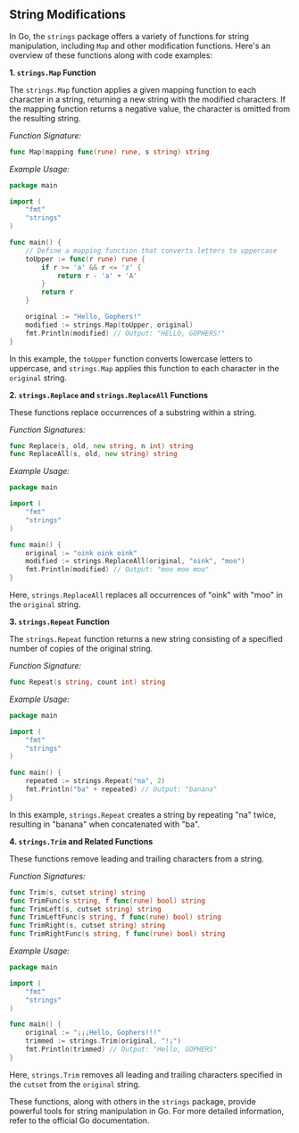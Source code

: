 ## String Modifications

In Go, the `strings` package offers a variety of functions for string manipulation, including `Map` and other modification functions. Here's an overview of these functions along with code examples:

**1. `strings.Map` Function**

The `strings.Map` function applies a given mapping function to each character in a string, returning a new string with the modified characters. If the mapping function returns a negative value, the character is omitted from the resulting string.

_Function Signature:_

```go
func Map(mapping func(rune) rune, s string) string
```

_Example Usage:_

```go
package main

import (
    "fmt"
    "strings"
)

func main() {
    // Define a mapping function that converts letters to uppercase
    toUpper := func(r rune) rune {
        if r >= 'a' && r <= 'z' {
            return r - 'a' + 'A'
        }
        return r
    }

    original := "Hello, Gophers!"
    modified := strings.Map(toUpper, original)
    fmt.Println(modified) // Output: "HELLO, GOPHERS!"
}
```

In this example, the `toUpper` function converts lowercase letters to uppercase, and `strings.Map` applies this function to each character in the `original` string.

**2. `strings.Replace` and `strings.ReplaceAll` Functions**

These functions replace occurrences of a substring within a string.

_Function Signatures:_

```go
func Replace(s, old, new string, n int) string
func ReplaceAll(s, old, new string) string
```

_Example Usage:_

```go
package main

import (
    "fmt"
    "strings"
)

func main() {
    original := "oink oink oink"
    modified := strings.ReplaceAll(original, "oink", "moo")
    fmt.Println(modified) // Output: "moo moo moo"
}
```

Here, `strings.ReplaceAll` replaces all occurrences of "oink" with "moo" in the `original` string.

**3. `strings.Repeat` Function**

The `strings.Repeat` function returns a new string consisting of a specified number of copies of the original string.

_Function Signature:_

```go
func Repeat(s string, count int) string
```

_Example Usage:_

```go
package main

import (
    "fmt"
    "strings"
)

func main() {
    repeated := strings.Repeat("na", 2)
    fmt.Println("ba" + repeated) // Output: "banana"
}
```

In this example, `strings.Repeat` creates a string by repeating "na" twice, resulting in "banana" when concatenated with "ba".

**4. `strings.Trim` and Related Functions**

These functions remove leading and trailing characters from a string.

_Function Signatures:_

```go
func Trim(s, cutset string) string
func TrimFunc(s string, f func(rune) bool) string
func TrimLeft(s, cutset string) string
func TrimLeftFunc(s string, f func(rune) bool) string
func TrimRight(s, cutset string) string
func TrimRightFunc(s string, f func(rune) bool) string
```

_Example Usage:_

```go
package main

import (
    "fmt"
    "strings"
)

func main() {
    original := "¡¡¡Hello, Gophers!!!"
    trimmed := strings.Trim(original, "!¡")
    fmt.Println(trimmed) // Output: "Hello, GOPHERS"
}
```

Here, `strings.Trim` removes all leading and trailing characters specified in the `cutset` from the `original` string.

These functions, along with others in the `strings` package, provide powerful tools for string manipulation in Go. For more detailed information, refer to the official Go documentation.
